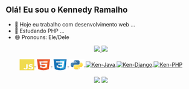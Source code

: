 ## Olá! Eu sou o Kennedy Ramalho

- 🔭 Hoje eu trabalho com desenvolvimento web ...
- 🌱 Estudando PHP ...
- 😄 Pronouns: Ele/Dele

<div align="center">
  <a href="https://github.com/kennedyramalhosilva">
  <img height="180em" src="https://github-readme-stats.vercel.app/api?username=kennedyramalhosilva&show_icons=true&theme=dark&include_all_commits=true&count_private=true"/>
  <img height="180em" src="https://github-readme-stats.vercel.app/api/top-langs/?username=kennedyramalhosilva&layout=compact&langs_count=7&theme=dark"/>
</div>
  
  <div align="center" style="display: inline_block"><br>
  <img align="center" alt="Ken-Js" height="30" width="40" src="https://raw.githubusercontent.com/devicons/devicon/master/icons/javascript/javascript-plain.svg">
  <img align="center" alt="Ken-HTML" height="30" width="40" src="https://raw.githubusercontent.com/devicons/devicon/master/icons/html5/html5-original.svg">
  <img align="center" alt="Ken-CSS" height="30" width="40" src="https://raw.githubusercontent.com/devicons/devicon/master/icons/css3/css3-original.svg">
  <img align="center" alt="Ken-Python" height="30" width="40" src="https://raw.githubusercontent.com/devicons/devicon/master/icons/python/python-original.svg">
  <img align="center" alt="Ken-Java" height="30" width="40" src="https://cdn.jsdelivr.net/gh/devicons/devicon/icons/java/java-original.svg" />
  <img align="center" alt="Ken-Django" height="30" width="40" src="https://cdn.jsdelivr.net/gh/devicons/devicon/icons/django/django-original.svg" />
  <img align="center" alt="Ken-PHP" height="30" width="40" src="https://cdn.jsdelivr.net/gh/devicons/devicon/icons/php/php-original.svg" />
  </div>
  
  <div align="center"><br>
  <a href = "mailto:kennedy.ramalho.silva@gmail.com"><img src="https://img.shields.io/badge/-Gmail-%23333?style=for-the-badge&logo=gmail&logoColor=white" target="_blank"></a>
  <a href="https://www.linkedin.com/in/kennedy-ramalho-5a8504199/" target="_blank"><img src="https://img.shields.io/badge/-LinkedIn-%230077B5?style=for-the-badge&logo=linkedin&logoColor=white" target="_blank"></a>  
  </div>
